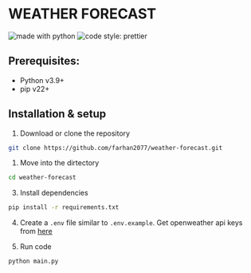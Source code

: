 # WEATHER FORECAST

![made with python](https://img.shields.io/badge/Made%20with-Python-1f425f.svg?style=flat-square)
![code style: prettier](https://img.shields.io/badge/code%20style-autopep8-brightgreen?style=flat-square)

## Prerequisites:

- Python v3.9+
- pip v22+

## Installation & setup

1. Download or clone the repository

```sh
git clone https://github.com/farhan2077/weather-forecast.git
```

1. Move into the dirtectory

```sh
cd weather-forecast
```

3. Install dependencies

```sh
pip install -r requirements.txt
```

4. Create a `.env` file similar to `.env.example`. Get openweather api keys from [here](https://home.openweathermap.org/api_keys)

1. Run code

```sh
python main.py
```
